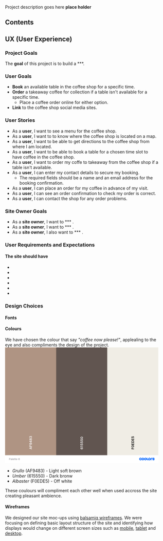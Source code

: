 Project description goes here **place holder**

## Contents ##

## UX (User Experience) ##

### Project Goals ###

The **goal** of this project is to build a ***.

### User Goals ###

- **Book** an available table in the coffee shop for a specific time.
- **Order** a takeaway coffee for collection if a table isn't available for a specific time.
  - Place a coffee order online for either option.
- **Link** to the coffee shop social media sites.

### User Stories ###

- As a **user**, I want to see a menu for the coffee shop.
- As a **user**, I want to to know where the coffee shop is located on a map.
- As a **user**, I want to be able to get directions to the coffee shop from where I am located.
- As a **user**, I want to be able to book a table for a chosen time slot to have coffee in the coffee shop.
- As a **user**, I want to order my coffe to takeaway from the coffee shop if a table isn't available.
- As a **user**, I can enter my contact details to secure my booking.
  - The required fields should be a name and an email address for the booking confirmation.
- As a **user**, I can place an order for my coffee in advance of my visit.
- As a **user**, I can see an order confirmation to check my order is correct.
- As a **user**, I can contact the shop for any order problems.

### Site Owner Goals ###

- As a **site owner**, I want to *** .
- As a **site owner**, I want to *** .
- As a **site owner**, I also want to *** .

### User Requirements and Expectations ###

#### The site should have ###

- 
- 
- 
- 
- 
- 
  
### Design Choices ###

#### Fonts ####

#### Colours ####

We have chosen the colour that say *"coffee now please!"*, applealing to the eye and also compliments the design of the project.
![Color palette](wireframes/Palette-6.png)

- *Grullo* (AF9483) - Light soft brown
- *Umber* (615550) - Dark bronw
- *Albaster* (F0EDE5) - Off white

These coulours will compliment each other well when used accross the site creating pleasant ambience.

#### Wireframes ####

We designed our site moc-ups using [balsamiq wireframes](https://balsamiq.com/). We were focusing on defining basic layout structure of the site and identifying how displays would change on different screen sizes such as [mobile](/wireframes/mobile.jpg), [tablet](/wireframes/tablet.jpg) and [desktop](/wireframes/desktop.jpg).
